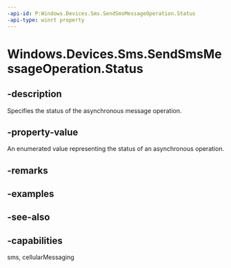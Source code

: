 ----api-id: P:Windows.Devices.Sms.SendSmsMessageOperation.Status
-api-type: winrt property
---<!-- Property syntaxpublic Windows.Foundation.AsyncStatus Status { get; }--># Windows.Devices.Sms.SendSmsMessageOperation.Status## -descriptionSpecifies the status of the asynchronous message operation.## -property-valueAn enumerated value representing the status of an asynchronous operation.## -remarks## -examples## -see-also## -capabilitiessms, cellularMessaging